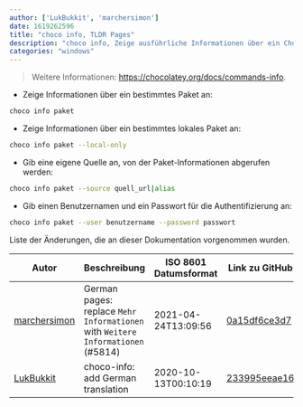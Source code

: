 ```yaml
---
author: ['LukBukkit', 'marchersimon']
date: 1619262596
title: "choco info, TLDR Pages"
description: "choco info, Zeige ausführliche Informationen über ein Chocolatey-Paket an."
categories: "windows"
---
```

> Weitere Informationen: <https://chocolatey.org/docs/commands-info>.

- Zeige Informationen über ein bestimmtes Paket an:

```bash
choco info paket
```

- Zeige Informationen über ein bestimmtes lokales Paket an:

```bash
choco info paket --local-only
```

- Gib eine eigene Quelle an, von der Paket-Informationen abgerufen werden:

```bash
choco info paket --source quell_url|alias
```

- Gib einen Benutzernamen und ein Passwort für die Authentifizierung an:

```bash
choco info paket --user benutzername --password passwort
```
Liste der Änderungen, die an dieser Dokumentation vorgenommen wurden.


Autor | Beschreibung | ISO 8601 Datumsformat | Link zu GitHub
------|-----|-----|-----
[marchersimon](mailto:50295997+marchersimon@users.noreply.github.com) | German pages: replace `Mehr Informationen` with `Weitere Informationen` (#5814) | 2021-04-24T13:09:56 | [0a15df6ce3d7](https://github.com/tldr-pages/tldr/commit/0a15df6ce3d790b71b8fa4ae2e8befe0ed0806c7)
[LukBukkit](mailto:luk.bukkit@gmail.com) | choco-info: add German translation | 2020-10-13T00:10:19 | [233995eeae16](https://github.com/tldr-pages/tldr/commit/233995eeae16bad976ce0f0ece732efd4c844794)

